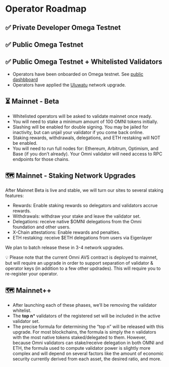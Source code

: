 # Operator Roadmap

## ✅ Private Developer Omega Testnet

## ✅ Public Omega Testnet

## ✅ Public Omega Testnet + Whitelisted Validators

- Operators have been onboarded on Omega testnet. See [public dashbboard](https://omniops.grafana.net/d/ddycpqfje3pxcb/validator-dash-public)
- Operators have applied the [Uluwatu](3-uluwatu.md) network upgrade.

## ⏳ Mainnet - Beta

- Whitelisted operators will be asked to validate mainnet once ready.
- You will need to stake a minimum amount of 100 OMNI tokens initially.
- Slashing will be enabled for double signing. You may be jailed for inactivity, but can unjail your validator if you come back online.
- Staking rewards, withdrawals, delegations, and ETH restaking will NOT be enabled.
- You will need to run full nodes for: Ethereum, Arbitrum, Optimism, and Base (if you don’t already). Your Omni validator will need access to RPC endpoints for those chains.

## 🗺️ Mainnet - Staking Network Upgrades

After Mainnet Beta is live and stable, we will turn our sites to several staking features:

- Rewards: Enable staking rewards so delegators and validators accrue rewards.
- Withdrawals: withdraw your stake and leave the validator set.
- Delegations: receive native $OMNI delegations from the Omni foundation and other users.
- X-Chain attestations: Enable rewards and penalties.
- ETH restaking: receive $ETH delegations from users via Eigenlayer

We plan to batch release these in 3-4 network upgrades.

💡 Please note that the current Omni AVS contract is deployed to mainnet, but will require an upgrade in order to support separation of validator & operator keys (in addition to a few other updrades). This will require you to re-register your operator.

## 🗺️ Mainnet++

- After launching each of these phases, we’ll be removing the validator whitelist.
- The **top n*** validators of the registered set will be included in the active validator set.
- The precise formula for determining the “top n” will be released with this upgrade. For most blockchains, the formula is simply the n validators with the most native tokens staked/delegated to them. However, because Omni validators can stake/receive delegation in both OMNI and ETH, the formula used to compute validator power is slightly more complex and will depend on several factors like the amount of economic security currently derived from each asset, the desired ratio, and more.
